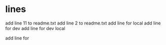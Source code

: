 # lines
add line 11 to readme.txt
add line 2  to readme.txt
add line for local
add line for dev
add line for dev local


add line for 


